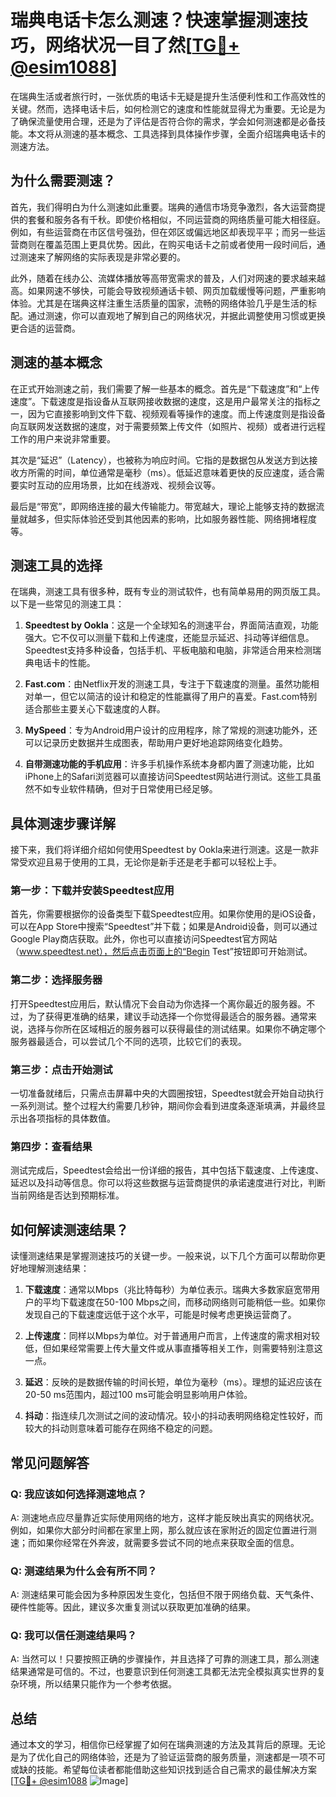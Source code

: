 # 瑞典电话卡怎么测速？快速掌握测速技巧，网络状况一目了然[[TG💪+ @esim1088](https://t.me/s/esim1088)]

在瑞典生活或者旅行时，一张优质的电话卡无疑是提升生活便利性和工作高效性的关键。然而，选择电话卡后，如何检测它的速度和性能就显得尤为重要。无论是为了确保流量使用合理，还是为了评估是否符合你的需求，学会如何测速都是必备技能。本文将从测速的基本概念、工具选择到具体操作步骤，全面介绍瑞典电话卡的测速方法。

## 为什么需要测速？

首先，我们得明白为什么测速如此重要。瑞典的通信市场竞争激烈，各大运营商提供的套餐和服务各有千秋。即使价格相似，不同运营商的网络质量可能大相径庭。例如，有些运营商在市区信号强劲，但在郊区或偏远地区却表现平平；而另一些运营商则在覆盖范围上更具优势。因此，在购买电话卡之前或者使用一段时间后，通过测速来了解网络的实际表现是非常必要的。

此外，随着在线办公、流媒体播放等高带宽需求的普及，人们对网速的要求越来越高。如果网速不够快，可能会导致视频通话卡顿、网页加载缓慢等问题，严重影响体验。尤其是在瑞典这样注重生活质量的国家，流畅的网络体验几乎是生活的标配。通过测速，你可以直观地了解到自己的网络状况，并据此调整使用习惯或更换更合适的运营商。

## 测速的基本概念

在正式开始测速之前，我们需要了解一些基本的概念。首先是“下载速度”和“上传速度”。下载速度是指设备从互联网接收数据的速度，这是用户最常关注的指标之一，因为它直接影响到文件下载、视频观看等操作的速度。而上传速度则是指设备向互联网发送数据的速度，对于需要频繁上传文件（如照片、视频）或者进行远程工作的用户来说非常重要。

其次是“延迟”（Latency），也被称为响应时间。它指的是数据包从发送方到达接收方所需的时间，单位通常是毫秒（ms）。低延迟意味着更快的反应速度，适合需要实时互动的应用场景，比如在线游戏、视频会议等。

最后是“带宽”，即网络连接的最大传输能力。带宽越大，理论上能够支持的数据流量就越多，但实际体验还受到其他因素的影响，比如服务器性能、网络拥堵程度等。

## 测速工具的选择

在瑞典，测速工具有很多种，既有专业的测试软件，也有简单易用的网页版工具。以下是一些常见的测速工具：

1. **Speedtest by Ookla**：这是一个全球知名的测速平台，界面简洁直观，功能强大。它不仅可以测量下载和上传速度，还能显示延迟、抖动等详细信息。Speedtest支持多种设备，包括手机、平板电脑和电脑，非常适合用来检测瑞典电话卡的性能。

2. **Fast.com**：由Netflix开发的测速工具，专注于下载速度的测量。虽然功能相对单一，但它以简洁的设计和稳定的性能赢得了用户的喜爱。Fast.com特别适合那些主要关心下载速度的人群。

3. **MySpeed**：专为Android用户设计的应用程序，除了常规的测速功能外，还可以记录历史数据并生成图表，帮助用户更好地追踪网络变化趋势。

4. **自带测速功能的手机应用**：许多手机操作系统本身都内置了测速功能，比如iPhone上的Safari浏览器可以直接访问Speedtest网站进行测试。这些工具虽然不如专业软件精确，但对于日常使用已经足够。

## 具体测速步骤详解

接下来，我们将详细介绍如何使用Speedtest by Ookla来进行测速。这是一款非常受欢迎且易于使用的工具，无论你是新手还是老手都可以轻松上手。

### 第一步：下载并安装Speedtest应用

首先，你需要根据你的设备类型下载Speedtest应用。如果你使用的是iOS设备，可以在App Store中搜索“Speedtest”并下载；如果是Android设备，则可以通过Google Play商店获取。此外，你也可以直接访问Speedtest官方网站（www.speedtest.net），然后点击页面上的“Begin Test”按钮即可开始测试。

### 第二步：选择服务器

打开Speedtest应用后，默认情况下会自动为你选择一个离你最近的服务器。不过，为了获得更准确的结果，建议手动选择一个你觉得最适合的服务器。通常来说，选择与你所在区域相近的服务器可以获得最佳的测试结果。如果你不确定哪个服务器最适合，可以尝试几个不同的选项，比较它们的表现。

### 第三步：点击开始测试

一切准备就绪后，只需点击屏幕中央的大圆圈按钮，Speedtest就会开始自动执行一系列测试。整个过程大约需要几秒钟，期间你会看到进度条逐渐填满，并最终显示出各项指标的具体数值。

### 第四步：查看结果

测试完成后，Speedtest会给出一份详细的报告，其中包括下载速度、上传速度、延迟以及抖动等信息。你可以将这些数据与运营商提供的承诺速度进行对比，判断当前网络是否达到预期标准。

## 如何解读测速结果？

读懂测速结果是掌握测速技巧的关键一步。一般来说，以下几个方面可以帮助你更好地理解测速结果：

1. **下载速度**：通常以Mbps（兆比特每秒）为单位表示。瑞典大多数家庭宽带用户的平均下载速度在50-100 Mbps之间，而移动网络则可能稍低一些。如果你发现自己的下载速度远低于这个水平，可能是时候考虑更换运营商了。

2. **上传速度**：同样以Mbps为单位。对于普通用户而言，上传速度的需求相对较低，但如果经常需要上传大量文件或从事直播等相关工作，则需要特别注意这一点。

3. **延迟**：反映的是数据传输的时间长短，单位为毫秒（ms）。理想的延迟应该在20-50 ms范围内，超过100 ms可能会明显影响用户体验。

4. **抖动**：指连续几次测试之间的波动情况。较小的抖动表明网络稳定性较好，而较大的抖动则意味着可能存在网络不稳定的问题。

## 常见问题解答

### Q: 我应该如何选择测速地点？

A: 测速地点应尽量靠近实际使用网络的地方，这样才能反映出真实的网络状况。例如，如果你大部分时间都在家里上网，那么就应该在家附近的固定位置进行测速；而如果你经常在外奔波，就需要多尝试不同的地点来获取全面的信息。

### Q: 测速结果为什么会有所不同？

A: 测速结果可能会因为多种原因发生变化，包括但不限于网络负载、天气条件、硬件性能等。因此，建议多次重复测试以获取更加准确的结果。

### Q: 我可以信任测速结果吗？

A: 当然可以！只要按照正确的步骤操作，并且选择了可靠的测速工具，那么测速结果通常是可信的。不过，也要意识到任何测速工具都无法完全模拟真实世界的复杂环境，所以结果只能作为一个参考依据。

## 总结

通过本文的学习，相信你已经掌握了如何在瑞典测速的方法及其背后的原理。无论是为了优化自己的网络体验，还是为了验证运营商的服务质量，测速都是一项不可或缺的技能。希望每位读者都能借助这些知识找到适合自己需求的最佳解决方案[[TG💪+ @esim1088](https://t.me/s/esim1088) ![Image](https://i.postimg.cc/4NQfJmqS/Snipaste-2025-05-13-00-14-12.png)]